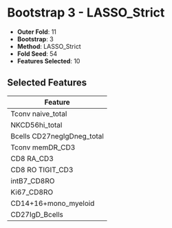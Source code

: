 # Bootstrap 3 - LASSO_Strict

- **Outer Fold**: 11
- **Bootstrap**: 3
- **Method**: LASSO_Strict
- **Fold Seed**: 54
- **Features Selected**: 10

## Selected Features

| Feature |
|---------|
| Tconv naive_total |
| NKCD56hi_total |
| Bcells CD27negIgDneg_total |
| Tconv memDR_CD3 |
| CD8 RA_CD3 |
| CD8 RO TIGIT_CD3 |
| intB7_CD8RO |
| Ki67_CD8RO |
| CD14+16+mono_myeloid |
| CD27IgD_Bcells |
